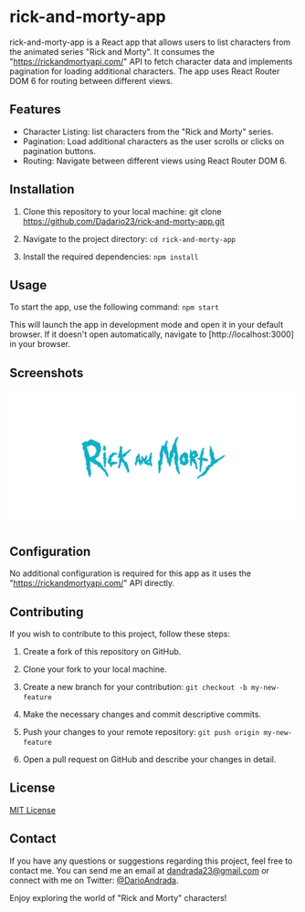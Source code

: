 # rick-and-morty-app

rick-and-morty-app is a React app that allows users to list characters from the animated series "Rick and Morty". It consumes the "https://rickandmortyapi.com/" API to fetch character data and implements pagination for loading additional characters. The app uses React Router DOM 6 for routing between different views.

## Features

- Character Listing: list characters from the "Rick and Morty" series.
- Pagination: Load additional characters as the user scrolls or clicks on pagination buttons.
- Routing: Navigate between different views using React Router DOM 6.

## Installation

1. Clone this repository to your local machine:
   git clone https://github.com/Dadario23/rick-and-morty-app.git

2. Navigate to the project directory:
   `cd rick-and-morty-app`

3. Install the required dependencies:
   `npm install`

## Usage

To start the app, use the following command:
`npm start`

This will launch the app in development mode and open it in your default browser. If it doesn't open automatically, navigate to [http://localhost:3000] in your browser.

## Screenshots

![Rick and Morty](/public/Rick-and-Morty-Logo.webp)

## Configuration

No additional configuration is required for this app as it uses the "https://rickandmortyapi.com/" API directly.

## Contributing

If you wish to contribute to this project, follow these steps:

1. Create a fork of this repository on GitHub.

2. Clone your fork to your local machine.

3. Create a new branch for your contribution:
   `git checkout -b my-new-feature`

4. Make the necessary changes and commit descriptive commits.

5. Push your changes to your remote repository:
   `git push origin my-new-feature`

6. Open a pull request on GitHub and describe your changes in detail.

## License

[MIT License](https://opensource.org/license/mit/)

## Contact

If you have any questions or suggestions regarding this project, feel free to contact me. You can send me an email at dandrada23@gmail.com or connect with me on Twitter: [@DarioAndrada](https://twitter.com/DarioAndrada).

Enjoy exploring the world of "Rick and Morty" characters!
